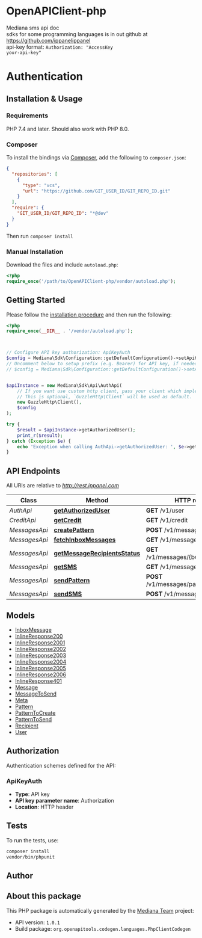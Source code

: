 # OpenAPIClient-php

Mediana sms api doc </br>  sdks for some programming languages is in out github at https://github.com/ippanelippanel </br> api-key format: <code>Authorization: \"AccessKey your-api-key\"</code>

# Authentication

<!-- ReDoc-Inject: <security-definitions> -->


## Installation & Usage

### Requirements

PHP 7.4 and later.
Should also work with PHP 8.0.

### Composer

To install the bindings via [Composer](https://getcomposer.org/), add the following to `composer.json`:

```json
{
  "repositories": [
    {
      "type": "vcs",
      "url": "https://github.com/GIT_USER_ID/GIT_REPO_ID.git"
    }
  ],
  "require": {
    "GIT_USER_ID/GIT_REPO_ID": "*@dev"
  }
}
```

Then run `composer install`

### Manual Installation

Download the files and include `autoload.php`:

```php
<?php
require_once('/path/to/OpenAPIClient-php/vendor/autoload.php');
```

## Getting Started

Please follow the [installation procedure](#installation--usage) and then run the following:

```php
<?php
require_once(__DIR__ . '/vendor/autoload.php');



// Configure API key authorization: ApiKeyAuth
$config = Mediana\Sdk\Configuration::getDefaultConfiguration()->setApiKey('Authorization', 'YOUR_API_KEY');
// Uncomment below to setup prefix (e.g. Bearer) for API key, if needed
// $config = Mediana\Sdk\Configuration::getDefaultConfiguration()->setApiKeyPrefix('Authorization', 'Bearer');


$apiInstance = new Mediana\Sdk\Api\AuthApi(
    // If you want use custom http client, pass your client which implements `GuzzleHttp\ClientInterface`.
    // This is optional, `GuzzleHttp\Client` will be used as default.
    new GuzzleHttp\Client(),
    $config
);

try {
    $result = $apiInstance->getAuthorizedUser();
    print_r($result);
} catch (Exception $e) {
    echo 'Exception when calling AuthApi->getAuthorizedUser: ', $e->getMessage(), PHP_EOL;
}

```

## API Endpoints

All URIs are relative to *http://rest.ippanel.com*

Class | Method | HTTP request | Description
------------ | ------------- | ------------- | -------------
*AuthApi* | [**getAuthorizedUser**](docs/Api/AuthApi.md#getauthorizeduser) | **GET** /v1/user | 
*CreditApi* | [**getCredit**](docs/Api/CreditApi.md#getcredit) | **GET** /v1/credit | 
*MessagesApi* | [**createPattern**](docs/Api/MessagesApi.md#createpattern) | **POST** /v1/messages/patterns | 
*MessagesApi* | [**fetchInboxMessages**](docs/Api/MessagesApi.md#fetchinboxmessages) | **GET** /v1/messages/inbox | 
*MessagesApi* | [**getMessageRecipientsStatus**](docs/Api/MessagesApi.md#getmessagerecipientsstatus) | **GET** /v1/messages/{bulk_id}/recipients | 
*MessagesApi* | [**getSMS**](docs/Api/MessagesApi.md#getsms) | **GET** /v1/messages/{bulk_id} | 
*MessagesApi* | [**sendPattern**](docs/Api/MessagesApi.md#sendpattern) | **POST** /v1/messages/patterns/send | 
*MessagesApi* | [**sendSMS**](docs/Api/MessagesApi.md#sendsms) | **POST** /v1/messages | 

## Models

- [InboxMessage](docs/Model/InboxMessage.md)
- [InlineResponse200](docs/Model/InlineResponse200.md)
- [InlineResponse2001](docs/Model/InlineResponse2001.md)
- [InlineResponse2002](docs/Model/InlineResponse2002.md)
- [InlineResponse2003](docs/Model/InlineResponse2003.md)
- [InlineResponse2004](docs/Model/InlineResponse2004.md)
- [InlineResponse2005](docs/Model/InlineResponse2005.md)
- [InlineResponse2006](docs/Model/InlineResponse2006.md)
- [InlineResponse401](docs/Model/InlineResponse401.md)
- [Message](docs/Model/Message.md)
- [MessageToSend](docs/Model/MessageToSend.md)
- [Meta](docs/Model/Meta.md)
- [Pattern](docs/Model/Pattern.md)
- [PatternToCreate](docs/Model/PatternToCreate.md)
- [PatternToSend](docs/Model/PatternToSend.md)
- [Recipient](docs/Model/Recipient.md)
- [User](docs/Model/User.md)

## Authorization

Authentication schemes defined for the API:
### ApiKeyAuth

- **Type**: API key
- **API key parameter name**: Authorization
- **Location**: HTTP header


## Tests

To run the tests, use:

```bash
composer install
vendor/bin/phpunit
```

## Author



## About this package

This PHP package is automatically generated by the [Mediana Team](https://mediana.ir) project:

- API version: `1.0.1`
- Build package: `org.openapitools.codegen.languages.PhpClientCodegen`

